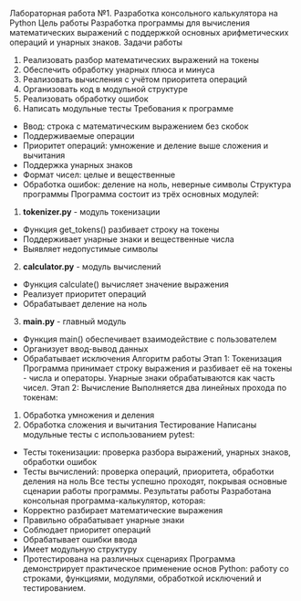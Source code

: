 Лабораторная работа №1. Разработка консольного калькулятора на Python
Цель работы
Разработка программы для вычисления математических выражений с поддержкой
основных арифметических операций и унарных знаков.
Задачи работы
1. Реализовать разбор математических выражений на токены
2. Обеспечить обработку унарных плюса и минуса
3. Реализовать вычисления с учётом приоритета операций
4. Организовать код в модульной структуре
5. Реализовать обработку ошибок
6. Написать модульные тесты
Требования к программе
- Ввод: строка с математическим выражением без скобок
- Поддерживаемые операции
- Приоритет операций: умножение и деление выше сложения и вычитания
- Поддержка унарных знаков
- Формат чисел: целые и вещественные
- Обработка ошибок: деление на ноль, неверные символы
Структура программы
Программа состоит из трёх основных модулей:
1. **tokenizer.py** - модуль токенизации
- Функция get_tokens() разбивает строку на токены
- Поддерживает унарные знаки и вещественные числа
- Выявляет недопустимые символы
2. **calculator.py** - модуль вычислений
- Функция calculate() вычисляет значение выражения
- Реализует приоритет операций
- Обрабатывает деление на ноль
3. **main.py** - главный модуль
- Функция main() обеспечивает взаимодействие с пользователем
- Организует ввод-вывод данных
- Обрабатывает исключения
Алгоритм работы
Этап 1: Токенизация
Программа принимает строку выражения и разбивает её на токены - числа и
операторы. Унарные знаки обрабатываются как часть чисел.
Этап 2: Вычисление
Выполняется два линейных прохода по токенам:
1. Обработка умножения и деления
2. Обработка сложения и вычитания
Тестирование
Написаны модульные тесты с использованием pytest:
- Тесты токенизации: проверка разбора выражений, унарных знаков, обработки ошибок
- Тесты вычислений: проверка операций, приоритета, обработки деления на ноль
Все тесты успешно проходят, покрывая основные сценарии работы программы.
Результаты работы
Разработана консольная программа-калькулятор, которая:
- Корректно разбирает математические выражения
- Правильно обрабатывает унарные знаки
- Соблюдает приоритет операций
- Обрабатывает ошибки ввода
- Имеет модульную структуру
- Протестирована на различных сценариях
Программа демонстрирует практическое применение основ Python: работу со
строками, функциями, модулями, обработкой исключений и тестированием.
